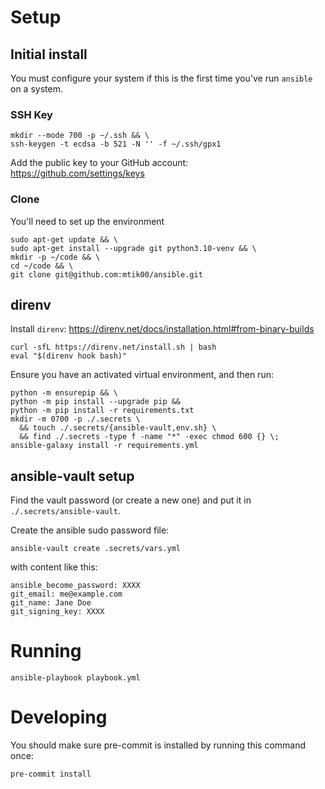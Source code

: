 # Setup

## Initial install

You must configure your system if this is the first time you've run `ansible` on a system.

### SSH Key
```shell
mkdir --mode 700 -p ~/.ssh && \
ssh-keygen -t ecdsa -b 521 -N '' -f ~/.ssh/gpx1
```

Add the public key to your GitHub account:  
https://github.com/settings/keys

### Clone

You'll need to set up the environment

```shell
sudo apt-get update && \
sudo apt-get install --upgrade git python3.10-venv && \
mkdir -p ~/code && \
cd ~/code && \
git clone git@github.com:mtik00/ansible.git
```

## direnv

Install `direnv`: https://direnv.net/docs/installation.html#from-binary-builds
```
curl -sfL https://direnv.net/install.sh | bash
eval "$(direnv hook bash)"
```

Ensure you have an activated virtual environment, and then run:

```shell
python -m ensurepip && \
python -m pip install --upgrade pip &&
python -m pip install -r requirements.txt
mkdir -m 0700 -p ./.secrets \
  && touch ./.secrets/{ansible-vault,env.sh} \
  && find ./.secrets -type f -name "*" -exec chmod 600 {} \;
ansible-galaxy install -r requirements.yml
```

## ansible-vault setup

Find the vault password (or create a new one) and put it in `./.secrets/ansible-vault`.

Create the ansible sudo password file:
```
ansible-vault create .secrets/vars.yml
```

with content like this:
```
ansible_become_password: XXXX
git_email: me@example.com
git_name: Jane Doe
git_signing_key: XXXX
```

# Running

```
ansible-playbook playbook.yml
```

# Developing

You should make sure pre-commit is installed by running this command once:
```
pre-commit install
```
